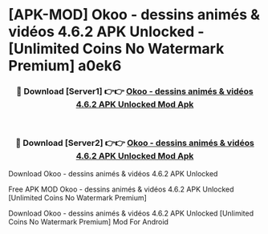 # [APK-MOD] Okoo - dessins animés & vidéos 4.6.2 APK Unlocked - [Unlimited Coins No Watermark Premium] a0ek6



<div align="center">
<h3>🔴 Download [Server1] 👉👉 <a href="https://momento.my/?title=Okoo_-_dessins_animés_&_vidéos_4.6.2_APK_Unlocked">Okoo - dessins animés & vidéos 4.6.2 APK Unlocked Mod Apk</a></h3><br>

<h3>🔴 Download [Server2] 👉👉 <a href="https://momento.my/?title=Okoo_-_dessins_animés_&_vidéos_4.6.2_APK_Unlocked">Okoo - dessins animés & vidéos 4.6.2 APK Unlocked Mod Apk</a></h3>
</div>



Download Okoo - dessins animés & vidéos 4.6.2 APK Unlocked 

Free APK MOD Okoo - dessins animés & vidéos 4.6.2 APK Unlocked [Unlimited Coins No Watermark Premium]

Download Okoo - dessins animés & vidéos 4.6.2 APK Unlocked [Unlimited Coins No Watermark Premium] Mod For Android
